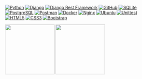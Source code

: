 [![Python](https://img.shields.io/badge/-Python-black?style=flat&logo=Python)](https://www.python.org/)
[![Django](https://img.shields.io/badge/-Django-092e20?style=flat&logo=Django)](https://www.djangoproject.com/)
[![Django Rest Framework](https://img.shields.io/badge/-Django%20Rest%20Framework-red?style=flat&logo=Django)](https://www.django-rest-framework.org/)
[![GitHub](https://img.shields.io/badge/-GitHub-181717?style=flat&logo=github)](https://github.com/vkfedosov)
[![SQLite](https://img.shields.io/badge/-SQLite-46a2f1?style=flat&logo=SQLite)](https://sqlite.org/index.html)
[![PostgreSQL](https://img.shields.io/badge/-PostgreSQL-336791?style=flat&logo=PostgreSQL)](https://www.postgresql.org/)
[![Postman](https://img.shields.io/badge/-Postman-FCA121?style=flat&logo=Postman)](https://www.postman.com/)
[![Docker](https://img.shields.io/badge/-Docker-0db7ed?style=flat&logo=docker&logoColor=white)](https://www.docker.com/)
[![Nginx](https://img.shields.io/badge/-Nginx-brightgreen?style=flat&logo=nginx)](https://nginx.org/ru/)
[![Ubuntu](https://img.shields.io/badge/-Ubuntu-black?style=flat&logo=ubuntu)](https://ubuntu.com/)
[![Unittest](https://img.shields.io/badge/-Unittest-grey?style=flat&logo=Unittest)](https://docs.python.org/3/library/unittest.html)
[![HTML5](https://img.shields.io/badge/-HTML5-%23E44D27?style=flat&logo=html5&logoColor=ffffff)](http://htmlbook.ru/html5)
[![CSS3](https://img.shields.io/badge/-CSS3-%231572B6?style=flat&logo=css3)](http://htmlbook.ru/css3)
[![Bootstrap](https://img.shields.io/badge/-Bootstrap-blueviolet?style=flat&logo=Bootstrap&logoColor=white)](https://getbootstrap.com/)

<div>
  <a href="https://github-readme-stats.vercel.app/api?username=vkfedosov&hide=contribs&show_icons=true&theme=dark">
    <img  align="left" height="164" src="https://github-readme-stats.vercel.app/api?username=vkfedosov&hide=contribs&show_icons=true&theme=dark" />
  </a>
  <a href="https://github-readme-stats.vercel.app/api/top-langs/?username=vadikam100500&layout=compact&theme=dark">
    <img align="center" height="164" src="https://github-readme-stats.vercel.app/api/top-langs/?username=vkfedosov&layout=compact&theme=dark" />
  </a>
</div>

